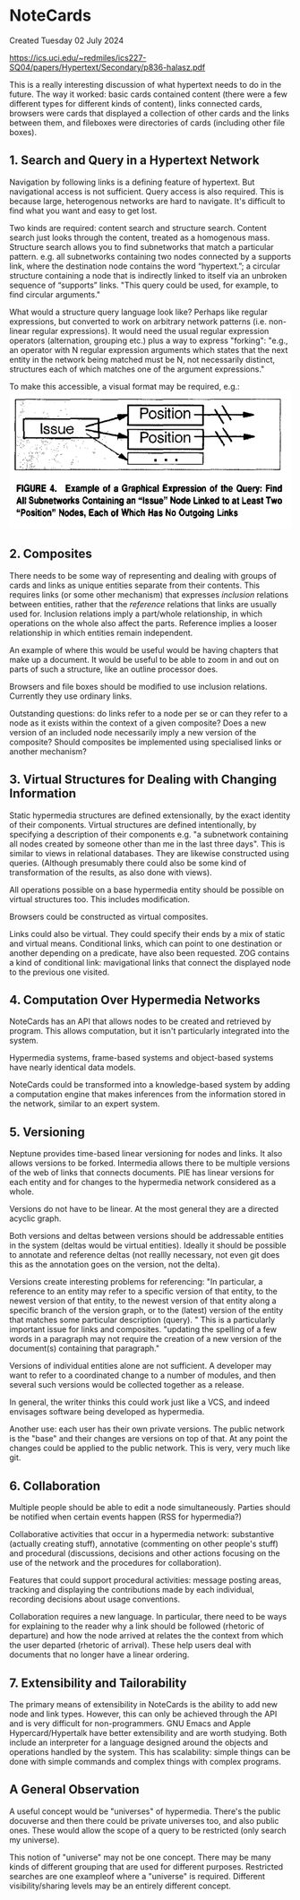 # NoteCards

Created Tuesday 02 July 2024

<https://ics.uci.edu/~redmiles/ics227-SQ04/papers/Hypertext/Secondary/p836-halasz.pdf>

This is a really interesting discussion of what hypertext needs to do in the future.
The way it worked: basic cards contained content (there were a few different types for different kinds of content), links connected cards, browsers were cards that displayed a collection of other cards and the links between them, and fileboxes were directories of cards (including other file boxes).

## 1. Search and Query in a Hypertext Network

Navigation by following links is a defining feature of hypertext. But navigational access is not sufficient. Query access is also required. This is because large, heterogenous networks are hard to navigate. It's difficult to find what you want and easy to get lost.

Two kinds are required: content search and structure search. Content search just looks through the content, treated as a homogenous mass. Structure search allows you to find subnetworks that match a particular pattern. e.g. all subnetworks containing two nodes connected by a supports link, where the destination node contains the word “hypertext.”; a circular structure containing a node that is indirectly linked to itself via an unbroken sequence of “supports” links. "This query could be used, for example, to find circular arguments."

What would a structure query language look like? Perhaps like regular expressions, but converted to work on arbitrary network patterns (i.e. non-linear regular expressions). It would need the usual regular expression operators (alternation, grouping etc.) plus a way to express "forking": "e.g., an operator with N regular expression arguments which states that the next entity in the network being matched must be N, not necessarily distinct, structures each of which matches one of the argument expressions."

To make this accessible, a visual format may be required, e.g.:
![graphical query](/assets/images/Notecards-graphical-query.png)

## 2. Composites

There needs to be some way of representing and dealing with groups of cards and links as unique entities separate from their contents. This requires links (or some other mechanism) that expresses *inclusion* relations between entities, rather that the *reference* relations that links are usually used for. Inclusion relations imply a part/whole relationship, in which operations on the whole also affect the parts. Reference implies a looser relationship in which entities remain independent.

An example of where this would be useful would be having chapters that make up a document. It would be useful to be able to zoom in and out on parts of such a structure, like an outline processor does. 

Browsers and file boxes should be modified to use inclusion relations. Currently they use ordinary links.

Outstanding questions: do links refer to a node per se or can they refer to a node as it exists within the context of a given composite? Does a new version of an included node necessarily imply a new version of the composite? Should composites be implemented using specialised links or another mechanism?

## 3. Virtual Structures for Dealing with Changing Information

Static hypermedia structures are defined extensionally, by the exact identity of their components. Virtual structures are defined intentionally, by specifying a description of their components e.g. "a subnetwork containing all nodes created by someone other than me in the last three days". This is similar to views in relational databases. They are likewise constructed using queries. (Although presumably there could also be some kind of transformation of the results, as also done with views).

All operations possible on a base hypermedia entity should be possible on virtual structures too. This includes modification.

Browsers could be constructed as virtual composites.

Links could also be virtual. They could specify their ends by a mix of static and virtual means. Conditional links, which can point to one destination or another depending on a predicate, have also been requested. ZOG contains a kind of conditional link: mavigational links that connect the displayed node to the previous one visited.

## 4. Computation Over Hypermedia Networks

NoteCards has an API that allows nodes to be created and retrieved by program. This allows computation, but it isn't particularly integrated into the system.

Hypermedia systems, frame-based systems and object-based systems have nearly identical data models. 

NoteCards could be transformed into a knowledge-based system by adding a computation engine that makes inferences from the information stored in the network, similar to an expert system.

## 5. Versioning

Neptune provides time-based linear versioning for nodes and links. It also allows versions to be forked. Intermedia allows there to be multiple versions of the web of links that connects documents. PIE has linear versions for each entity and for changes to the hypermedia network considered as a whole. 

Versions do not have to be linear. At the most general they are a directed acyclic graph.

Both versions and deltas between versions should be addressable entities in the system (deltas would be virtual entities). Ideally it should be possible to annotate and reference deltas (not reallly necessary, not even git does this as the annotation goes on the version, not the delta).

Versions create interesting problems for referencing: "In particular, a reference to an entity may refer to a specific version of that entity, to the newest version of that entity, to the newest version of that entity along a specific branch of the version graph, or to the (latest) version of the entity that matches some particular description (query). " This is a particularly important issue for links and composites. "updating the spelling of a few words in a paragraph may not require the creation of a new version of the document(s) containing that paragraph."

Versions of individual entities alone are not sufficient. A developer may want to refer to a coordinated change to a number of modules, and then several such versions would be collected together as a release. 

In general, the writer thinks this could work just like a VCS, and indeed envisages software being developed as hypermedia.

Another use: each user has their own private versions. The public network is the "base" and their changes are versions on top of that. At any point the changes could be applied to the public network. This is very, very much like git.

## 6. Collaboration

Multiple people should be able to edit a node simultaneously. Parties should be notified when certain events happen (RSS for hypermedia?) 

Collaborative activities that occur in a hypermedia network: substantive (actually creating stuff), annotative (commenting on other people's stuff) and procedural (discussions, decisions and other actions focusing on the use of the network and the procedures for collaboration).

Features that could support procedural activities: message posting areas, tracking and displaying the contributions made by each individual, recording decisions about usage conventions. 

Collaboration requires a new language. In particular, there need to be ways for explaining to the reader why a link should be followed (rhetoric of departure) and how the node arrived at relates the the context from which the user departed (rhetoric of arrival). These help users deal with documents that no longer have a linear ordering.

## 7. Extensibility and Tailorability

The primary means of extensibility in NoteCards is the ability to add new node and link types. However, this can only be achieved through the API and is very difficult for non-programmers. GNU Emacs and Apple Hypercard/Hypertalk have better extensibility and are worth studying. Both include an interpreter for a language designed around the objects and operations handled by the system. This has scalability: simple things can be done with simple commands and complex things with complex programs. 

## A General Observation

A useful concept would be "universes" of hypermedia. There's the public docuverse and then there could be private universes too, and also public ones. These would allow the scope of a query to be restricted (only search my universe).

This notion of "universe" may not be one concept. There may be many kinds of different grouping that are used for different purposes. Restricted searches are one exampleof where a "universe" is required. Different visibility/sharing levels may be an entirely different concept.
